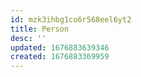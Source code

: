 ```yaml
---
id: mzk3ihbg1co6r568eel6yt2
title: Person
desc: ''
updated: 1676883639346
created: 1676883369959
---
```

